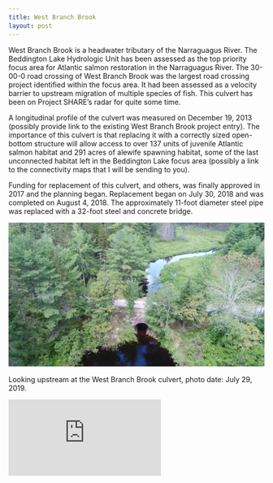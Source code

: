 ```yaml
---
title: West Branch Brook
layout: post
---
```


West Branch Brook is a headwater tributary of the Narraguagus River.  The Beddington Lake Hydrologic Unit has been assessed as the top priority focus area for Atlantic salmon restoration in the Narraguagus River.  The 30-00-0 road crossing of West Branch Brook was the largest road crossing project identified within the focus area.  It had been assessed as a velocity barrier to upstream migration of multiple species of fish.  This culvert has been on Project SHARE’s radar for quite some time.  

A longitudinal profile of the culvert was measured on December 19, 2013 (possibly provide link to the existing West Branch Brook project entry).  The importance of this culvert is that replacing it with a correctly sized open-bottom structure will allow access to over 137 units of juvenile Atlantic salmon habitat and 291 acres of alewife spawning habitat, some of the last unconnected habitat left in the Beddington Lake focus area (possibly a link to the connectivity maps that I will be sending to you).

Funding for replacement of this culvert, and others, was finally approved in 2017 and the planning began.  Replacement began on July 30, 2018 and was completed on August 4, 2018.  The approximately 11-foot diameter steel pipe was replaced with a 32-foot steel and concrete bridge.  

![Looking upstream at the West Branch Brook culvert, photo date: July 29, 2019.](/assets/img/projects/West-Brook-Branch-2018-before.jpg)

Looking upstream at the West Branch Brook culvert, photo date: July 29, 2019.

<div class="responsive-iframe">
	<iframe src="https://www.youtube.com/embed/6ZJV6eQI9y4" frameborder="0" allow="accelerometer; encrypted-media; gyroscope; picture-in-picture" allowfullscreen></iframe>
</div>
